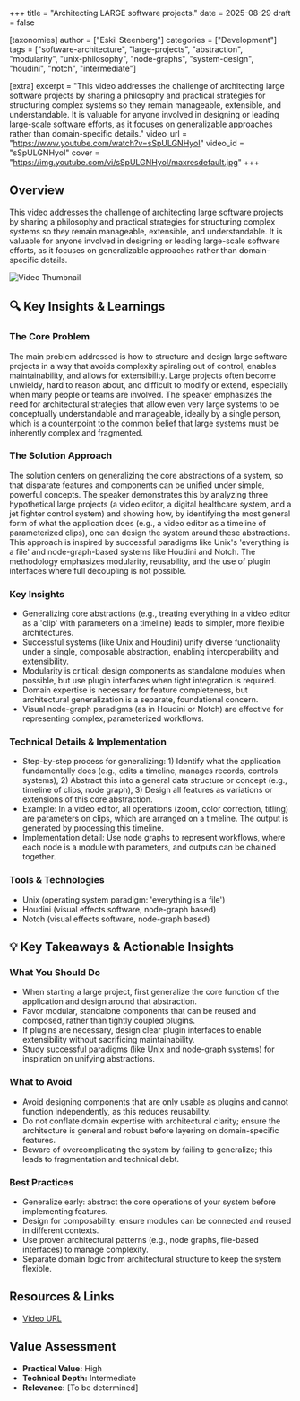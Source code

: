 +++
title = "Architecting LARGE software projects."
date = 2025-08-29
draft = false

[taxonomies]
author = ["Eskil Steenberg"]
categories = ["Development"]
tags = ["software-architecture", "large-projects", "abstraction", "modularity", "unix-philosophy", "node-graphs", "system-design", "houdini", "notch", "intermediate"]

[extra]
excerpt = "This video addresses the challenge of architecting large software projects by sharing a philosophy and practical strategies for structuring complex systems so they remain manageable, extensible, and understandable. It is valuable for anyone involved in designing or leading large-scale software efforts, as it focuses on generalizable approaches rather than domain-specific details."
video_url = "https://www.youtube.com/watch?v=sSpULGNHyoI"
video_id = "sSpULGNHyoI"
cover = "https://img.youtube.com/vi/sSpULGNHyoI/maxresdefault.jpg"
+++

## Overview

This video addresses the challenge of architecting large software projects by sharing a philosophy and practical strategies for structuring complex systems so they remain manageable, extensible, and understandable. It is valuable for anyone involved in designing or leading large-scale software efforts, as it focuses on generalizable approaches rather than domain-specific details.

![Video Thumbnail](https://img.youtube.com/vi/sSpULGNHyoI/maxresdefault.jpg)

## 🔍 Key Insights & Learnings

### The Core Problem
The main problem addressed is how to structure and design large software projects in a way that avoids complexity spiraling out of control, enables maintainability, and allows for extensibility. Large projects often become unwieldy, hard to reason about, and difficult to modify or extend, especially when many people or teams are involved. The speaker emphasizes the need for architectural strategies that allow even very large systems to be conceptually understandable and manageable, ideally by a single person, which is a counterpoint to the common belief that large systems must be inherently complex and fragmented.

### The Solution Approach
The solution centers on generalizing the core abstractions of a system, so that disparate features and components can be unified under simple, powerful concepts. The speaker demonstrates this by analyzing three hypothetical large projects (a video editor, a digital healthcare system, and a jet fighter control system) and showing how, by identifying the most general form of what the application does (e.g., a video editor as a timeline of parameterized clips), one can design the system around these abstractions. This approach is inspired by successful paradigms like Unix's 'everything is a file' and node-graph-based systems like Houdini and Notch. The methodology emphasizes modularity, reusability, and the use of plugin interfaces where full decoupling is not possible.

### Key Insights
- Generalizing core abstractions (e.g., treating everything in a video editor as a 'clip' with parameters on a timeline) leads to simpler, more flexible architectures.
- Successful systems (like Unix and Houdini) unify diverse functionality under a single, composable abstraction, enabling interoperability and extensibility.
- Modularity is critical: design components as standalone modules when possible, but use plugin interfaces when tight integration is required.
- Domain expertise is necessary for feature completeness, but architectural generalization is a separate, foundational concern.
- Visual node-graph paradigms (as in Houdini or Notch) are effective for representing complex, parameterized workflows.

### Technical Details & Implementation
- Step-by-step process for generalizing: 1) Identify what the application fundamentally does (e.g., edits a timeline, manages records, controls systems), 2) Abstract this into a general data structure or concept (e.g., timeline of clips, node graph), 3) Design all features as variations or extensions of this core abstraction.
- Example: In a video editor, all operations (zoom, color correction, titling) are parameters on clips, which are arranged on a timeline. The output is generated by processing this timeline.
- Implementation detail: Use node graphs to represent workflows, where each node is a module with parameters, and outputs can be chained together.

### Tools & Technologies
- Unix (operating system paradigm: 'everything is a file')
- Houdini (visual effects software, node-graph based)
- Notch (visual effects software, node-graph based)

## 💡 Key Takeaways & Actionable Insights

### What You Should Do
- When starting a large project, first generalize the core function of the application and design around that abstraction.
- Favor modular, standalone components that can be reused and composed, rather than tightly coupled plugins.
- If plugins are necessary, design clear plugin interfaces to enable extensibility without sacrificing maintainability.
- Study successful paradigms (like Unix and node-graph systems) for inspiration on unifying abstractions.

### What to Avoid
- Avoid designing components that are only usable as plugins and cannot function independently, as this reduces reusability.
- Do not conflate domain expertise with architectural clarity; ensure the architecture is general and robust before layering on domain-specific features.
- Beware of overcomplicating the system by failing to generalize; this leads to fragmentation and technical debt.

### Best Practices
- Generalize early: abstract the core operations of your system before implementing features.
- Design for composability: ensure modules can be connected and reused in different contexts.
- Use proven architectural patterns (e.g., node graphs, file-based interfaces) to manage complexity.
- Separate domain logic from architectural structure to keep the system flexible.

## Resources & Links

- [Video URL](https://www.youtube.com/watch?v=sSpULGNHyoI)

## Value Assessment
- **Practical Value:** High
- **Technical Depth:** Intermediate
- **Relevance:** [To be determined]

